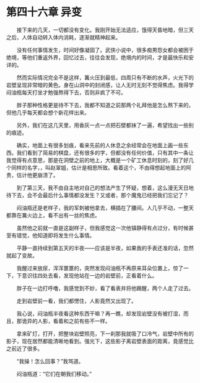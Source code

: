 # 第四十六章 异变


　　接下来的几天，一切都没有变化。我刚开始无法适应，饿得天昏地暗，但三天之后，人体自动转入体内消耗，逐渐就精神起来。

　　没有任何事情发生，时间好像凝固了。武侠小说中，很多痴男怨女都会被困于绝境，等他们重返外界，回忆过去，往往会发现，绝境内的时间，才是最快乐和安详的。

　　然而实际情况完全不是这样，篝火压到最低，四周只有不断的水声，火光下的岩壁呈现非常暗的黄色。身在山洞中的封闭感，让人无时无刻不觉得焦虑。我得学闷油瓶每天打坐才勉强熬得下去，否则非疯了不可。

　　胖子那种性格更是待不下去，我都不知道之前那两个礼拜他是怎么熬下来的，但他几乎每天都会想个新花样出来。

　　另外，我们在这几天里，用香灰一点一点把石壁都抹了一遍，希望找出一些别的痕迹。

　　确实，地面上有很多划痕，看来先前的人休息之余经常会在地面上画一些东西。我们看到了简易的棋盘，还有很多的字，但都没有任何价值，只有其中一条让我觉得有点意思，那是在洞壁之前的地上，大概是一个矿工休息时刻的，刻了好几个同样的名字，，叫赵翠姐，估计是相思所致。看着这个，不由得想起地面上的阿贵，估计他更崩溃了。

　　到了第三天，我不由自主地对自己的想法产生了怀疑，想着，这么漫无天日地待下去，会不会最后什么事情都没发生？又或者，那个魔鬼已经把我们忘记了？

　　闷油瓶还是老样子，我的军刺被他拿去，横插在了腰间。人几乎不动，一整天都靠在篝火边上，看不出有一丝的焦虑。

　　虽然他之前就一直是这副样子，但我感觉这一次他镇静得有点过分，有时候甚至有错觉，他知道即将发生什么事情。

　　平静一直持续到第五天的半夜——应该是半夜，如果我的手表还准的话，忽然就起了变故。

　　我醒过来放尿，浑浑噩噩的，突然发现闷油瓶不再原来耳朵位置上，惊了一下，下意识往四处去看，发现他站在一边的岩壁前，正看着什么。

　　胖子在一边打呼噜，我感觉到不妙，看了看表并将他踢醒，两个人走了过去。

　　走到岩壁前一看，我们都愣住，人影竟然又出现了。

　　我心说，闷油瓶半夜看这种东西干嘛？再一瞧，却发现岩壁没有被打湿，而且，那诡异的人影，看着和之前有些不一样。

　　拿来矿灯，打开，把整块岩壁照亮，下一刹那我就吸了口冷气，岩壁中所有的影子，现在居然都能清晰地看到。强光下，这些影子离岩壁表面的距离，竟感觉比之前近了很多。

　　“我操！怎么回事？”我骂道。

　　闷油瓶道：“它们在朝我们移动。”

